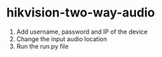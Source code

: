                                         


# hikvision-two-way-audio
1) Add username, password and IP of the device
2) Change the input audio location
3) Run the run.py file
